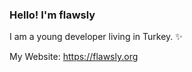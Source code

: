 ### Hello! I'm flawsly

I am a young developer living in Turkey. ✨

My Website: https://flawsly.org

<!--
**flawsly/flawsly** is a ✨ _special_ ✨ repository because its `README.md` (this file) appears on your GitHub profile.

